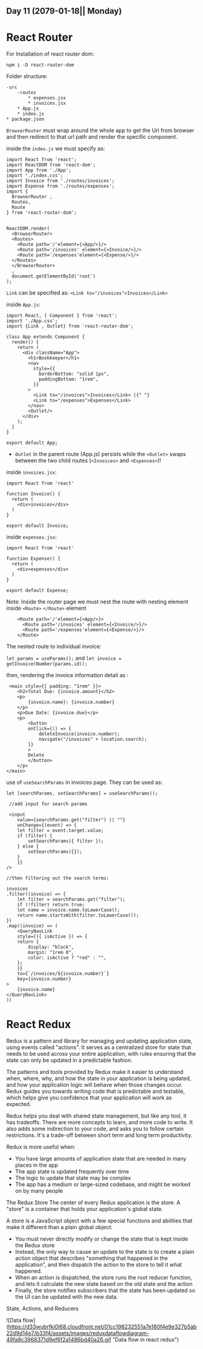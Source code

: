Day 11 (2079-01-18|| Monday) 
---

# React Router 

For Installation of react router dom:

``npm i -D react-router-dom``

Folder structure:

```
-src
    -routes
        * expenses.jsx
        * invoices.jsx
    * App.js
    * index.js
* package.json
```
``BrowserRouter`` must wrap around the whole app to get the Url from browser and then redirect to that url path and render the specific component.

inside the ``index.js`` we must specify as:

```
import React from 'react';
import ReactDOM from 'react-dom';
import App from './App';
import './index.css';
import Invoice from './routes/invoices';
import Expense from './routes/expenses';
import {
  BrowserRouter ,
  Routes,
  Route
} from 'react-router-dom';


ReactDOM.render(
  <BrowserRouter>
  <Routes>
    <Route path='/'element={<App/>}/>
    <Route path='/invoices' element={<Invoice/>}/>
    <Route path='/expenses'element={<Expense/>}/>
  </Routes>
  </BrowserRouter>
  ,
  document.getElementById('root')
);
```


``Link`` can be specified as: ``<Link to="/invoices">Invoices</Link>``

inside ``App.js``:

```
import React, { Component } from 'react';
import './App.css';
import {Link , Outlet} from 'react-router-dom';

class App extends Component {
  render() {
    return (
      <div className="App">
        <h1>Bookkeeper</h1>
        <nav
          style={{
            borderBottom: "solid 1px",
            paddingBottom: "1rem",
          }}
        >
          <Link to="/invoices">Invoices</Link> |{" "}
          <Link to="/expenses">Expenses</Link>
        </nav>
        <Outlet/>
      </div>
    );
  }
}

export default App;
```

* ``Outlet`` in the parent route (App.js) persists while the ``<Outlet>`` swaps between the two child routes (``<Invoices>`` and ``<Expenses>``)!


inside ``invoices.jsx``:

```
import React from 'react'

function Invoice() {
  return (
    <div>invoices</div>
  )
}

export default Invoice;
```

inside ``expenses.jsx``:

```
import React from 'react'

function Expense() {
  return (
    <div>expenses</div>
  )
}

export default Expense;
```

Note:
Inside the router page we must nest the route with nesting element inside ``<Route>`` ``</Route>`` element
```
    <Route path='/'element={<App/>}>
      <Route path='/invoices' element={<Invoice/>}/>
      <Route path='/expenses'element={<Expense/>}/>
    </Route>
```

The nested route to individual invoice:

``
let params = useParams();
``
and 
``
let invoice = getInvoice(Number(params.id));
``

then, rendering the invoice information detail as :

```
 <main style={{ padding: "1rem" }}>
    <h2>Total Due: {invoice.amount}</h2>
    <p>
        {invoice.name}: {invoice.number}
    </p>
    <p>Due Date: {invoice.due}</p>
    <p>
        <button
        onClick={() => {
            deleteInvoice(invoice.number);
            navigate("/invoices" + location.search);
        }}
        >
        Delete
        </button>
    </p>
</main>
```

use of ``useSearchParams`` in invoices page.
They can be used as:

```
let [searchParams, setSearchParams] = useSearchParams();

 //add input for search params

 <input
    value={searchParams.get("filter") || ""}
    onChange={(event) => {
    let filter = event.target.value;
    if (filter) {
        setSearchParams({ filter });
    } else {
        setSearchParams({});
    }
    }}
/>

//then filtering out the search terms:

invoices
.filter((invoice) => {
    let filter = searchParams.get("filter");
    if (!filter) return true;
    let name = invoice.name.toLowerCase();
    return name.startsWith(filter.toLowerCase());
})
.map((invoice) => (
    <QueryNavLink
    style={({ isActive }) => {
    return {
        display: "block",
        margin: "1rem 0",
        color: isActive ? "red" : "",
    };
    }}
    to={`/invoices/${invoice.number}`}
    key={invoice.number}
>
    {invoice.name}
</QueryNavLink>
))
```



# React Redux

Redux is a pattern and library for managing and updating application state, using events called "actions". It serves as a centralized store for state that needs to be used across your entire application, with rules ensuring that the state can only be updated in a predictable fashion.

The patterns and tools provided by Redux make it easier to understand when, where, why, and how the state in your application is being updated, and how your application logic will behave when those changes occur. Redux guides you towards writing code that is predictable and testable, which helps give you confidence that your application will work as expected.

Redux helps you deal with shared state management, but like any tool, it has tradeoffs. There are more concepts to learn, and more code to write. It also adds some indirection to your code, and asks you to follow certain restrictions. It's a trade-off between short term and long term productivity.

Redux is more useful when:

* You have large amounts of application state that are needed in many places in the app
* The app state is updated frequently over time
* The logic to update that state may be complex
* The app has a medium or large-sized codebase, and might be worked on by many people

The Redux Store
The center of every Redux application is the store. A "store" is a container that holds your application's global state.

A store is a JavaScript object with a few special functions and abilities that make it different than a plain global object:

* You must never directly modify or change the state that is kept inside the Redux store
* Instead, the only way to cause an update to the state is to create a plain action object that describes "something that happened in the application", and then dispatch the action to the store to tell it what happened.
* When an action is dispatched, the store runs the root reducer function, and lets it calculate the new state based on the old state and the action
* Finally, the store notifies subscribers that the state has been updated so the UI can be updated with the new data.

State, Actions, and Reducers

![Data flow] (https://d33wubrfki0l68.cloudfront.net/01cc198232551a7e180f4e9e327b5ab22d9d14e7/b33f4/assets/images/reduxdataflowdiagram-49fa8c3968371d9ef6f2a1486bd40a26.gif "Data flow in react redux")